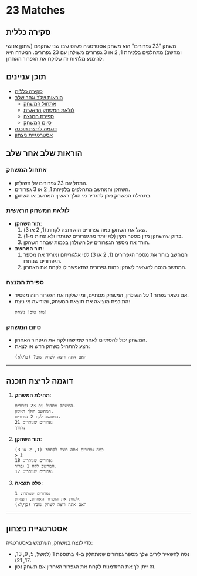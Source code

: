 # 23 Matches

## סקירה כללית

משחק "23 גפרורים" הוא משחק אסטרטגיה פשוט שבו שני שחקנים (שחקן אנושי ומחשב) מתחלפים בלקיחת 1, 2 או 3 גפרורים משולחן עם 23 גפרורים. המטרה היא להימנע מלהיות זה שלוקח את הגפרור האחרון.

## תוכן עניינים

- [סקירה כללית](#סקירה-כללית)
- [הוראות שלב אחר שלב](#הוראות-שלב-אחר-שלב)
  - [אתחול המשחק](#אתחול-המשחק)
  - [לולאת המשחק הראשית](#לולאת-המשחק-הראשית)
  - [ספירת המנצח](#ספירת-המנצח)
  - [סיום המשחק](#סיום-המשחק)
- [דוגמה לריצת תוכנה](#דוגמה-לריצת-תוכנה)
- [אסטרטגיית ניצחון](#אסטרטגיית-ניצחון)

## הוראות שלב אחר שלב

### אתחול המשחק

- התחל עם 23 גפרורים על השולחן.
- השחקן והמחשב מתחלפים בלקיחת 1, 2 או 3 גפרורים.
- בתחילת המשחק ניתן להגדיר מי הולך ראשון: המחשב או השחקן.

### לולאת המשחק הראשית

- **תור השחקן**:
  1. שאל את השחקן כמה גפרורים הוא רוצה לקחת (1, 2 או 3).
  2. בדוק שהשחקן מזין מספר תקין (לא יותר מהגפרורים שנותרו ולא פחות מ-1).
  3. הורד את מספר הגפרורים על השולחן בכמות שבחר השחקן.
- **תור המחשב**:
  1. המחשב בוחר את מספר הגפרורים (1, 2 או 3) לפי אלגוריתם ומוריד את מספר הגפרורים שנותרו.
  2. המחשב מנסה להשאיר לשחקן כמות גפרורים שתאפשר לו לקחת את האחרון.

### ספירת המנצח

- אם נשאר גפרור 1 על השולחן, המשחק מסתיים, ומי שלקח את הגפרור הזה מפסיד.
- התוכנית מוציאה את תוצאת המשחק, ומודיעה מי ניצח:
  ```
  מזל טוב! ניצחת!
  ```

### סיום המשחק

- המשחק יכול להסתיים לאחר שמישהו לקח את הגפרור האחרון.
- הצע להתחיל משחק חדש או לצאת:
  ```
  האם אתה רוצה לשחק שוב? (כן/לא)
  ```

---

## דוגמה לריצת תוכנה

1. **תחילת המשחק**:
   ```
   המשחק מתחיל עם 23 גפרורים.
   המחשב הולך ראשון.
   המחשב לקח 2 גפרורים.
   גפרורים שנותרו: 21
   תורך:
   ```

2. **תור השחקן**:
   ```
   כמה גפרורים אתה רוצה לקחת? (1, 2 או 3)
   > 3
   גפרורים שנותרו: 18
   המחשב לקח 1 גפרור.
   גפרורים שנותרו: 17
   ```

3. **פלט תוצאה**:
   ```
   גפרורים שנותרו: 1
   לקחת את הגפרור האחרון, הפסדת.
   האם אתה רוצה לשחק שוב? (כן/לא)
   ```

---

## אסטרטגיית ניצחון

כדי לנצח במשחק, השתמש באסטרטגיה:
- נסה להשאיר ליריב שלך מספר גפרורים שמתחלק ב-4 בתוספת 1 (למשל, 5, 9, 13, 17, 21).
- זה ייתן לך את ההזדמנות לקחת את הגפרור האחרון אם תשחק נכון.